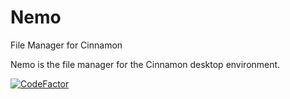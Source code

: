 Nemo
====
File Manager for Cinnamon

Nemo is the file manager for the Cinnamon desktop environment. 

[![CodeFactor](https://www.codefactor.io/repository/github/mrmajik45/nemo/badge)](https://www.codefactor.io/repository/github/mrmajik45/nemo)

<!---This count will be off a little because this is my fork of it.--->
